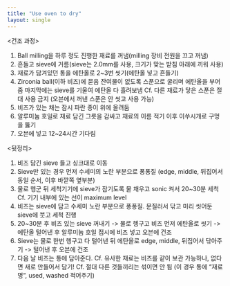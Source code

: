 ```yaml
---
title: "Use oven to dry"
layout: single
---
```


<건조 과정>
1.	Ball milling을 하루 정도 진행한 재료를 꺼냄(milling 장비 전원을 끄고 꺼냄)
2.	흔들고 sieve에 거름(sieve는 2.0mm를 사용, 크기가 맞는 받침 아래에 끼워 사용)
3.	재료가 담겨있던 통을 에탄올로 2~3번 씻기(에탄올 넣고 흔들기)
4.	Zirconia ball(이하 비즈)에 묻음 잔여물이 없도록 스푼으로 굴리며 에탄올을 부어줌
   마지막에는 sieve를 기울여 에탄올 다 흘려보냄
   Cf. 다른 재료가 닿은 스푼은 절대 사용 금지 (오븐에서 꺼낸 스푼은 안 씻고 사용 가능)
5.	비즈가 있는 채는 잠시 파란 종이 위에 올려둠
6.	알루미늄 호일로 재료 담긴 그릇을 감싸고 재료의 이름 적기
   이후 이쑤시개로 구멍을 뚫기
7.	오븐에 넣고 12~24시간 기다림

<뒷정리>
1.	비즈 담긴 sieve 들고 싱크대로 이동
2.	Sieve만 있는 경우 먼저 수세미의 노란 부분으로 퐁퐁질
   (edge, middle, 뒤집어서 동일 순서, 이후 바깥쪽 옆부분)
3.	물로 헹군 뒤 세척기기에 sieve가 잠기도록 물 채우고 sonic 켜서 20~30분 세척
    Cf. 기기 내부에 있는 선이 maximum level
4.	비즈는 sieve에 담고 수세미 노란 부분으로 퐁퐁질. 문질러서 닦고 미리 씻어둔 sieve에 붓고 세척 진행
5.	20~30분 후 비즈 있는 sieve 꺼내기 -> 물로 헹구고 비즈 먼저 에탄올로 씻기
   -> 에탄올 털어낸 후 알루미늄 호일 접시에 비즈 넣고 오븐에 건조
6.	Sieve는 물로 한번 헹구고 다 털어낸 뒤 에탄올로 edge, middle, 뒤집어서 닦아주기
   -> 털어낸 후 오븐에 건조
7.	다음 날 비즈는 통에 담아준다.
    Cf. 유사한 재료는 비즈를 같이 보관 가능하나, 없다면 새로 만들어서 담기!
    Cf. 절대 다른 것들끼리는 섞이면 안 됨 (이 경우 통에 “재료명”, used, washed 적어주기)
